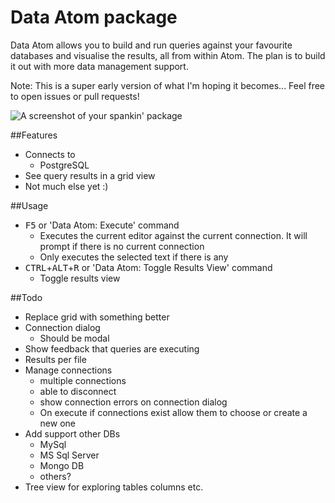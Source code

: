 # Data Atom package

Data Atom allows you to build and run queries against your favourite databases and visualise the results, all from within Atom. The plan is to build it out with more data management support.

Note: This is a super early version of what I'm hoping it becomes... Feel free to open issues or pull requests!

![A screenshot of your spankin' package](https://f.cloud.github.com/assets/69169/2290250/c35d867a-a017-11e3-86be-cd7c5bf3ff9b.gif)

##Features
- Connects to
   - PostgreSQL
- See query results in a grid view
- Not much else yet :)

##Usage
- <kbd>F5</kbd> or 'Data Atom: Execute' command
   - Executes the current editor against the current connection. It will prompt if there is no current connection
   - Only executes the selected text if there is any
- <kbd>CTRL</kbd>+<kbd>ALT</kbd>+<kbd>R</kbd> or 'Data Atom: Toggle Results View' command
   - Toggle results view

##Todo
- Replace grid with something better
- Connection dialog
   - Should be modal
- Show feedback that queries are executing
- Results per file
- Manage connections
   - multiple connections
   - able to disconnect
   - show connection errors on connection dialog
   - On execute if connections exist allow them to choose or create a new one
- Add support other DBs
    - MySql
    - MS Sql Server
    - Mongo DB
    - others?
 - Tree view for exploring tables columns etc.
